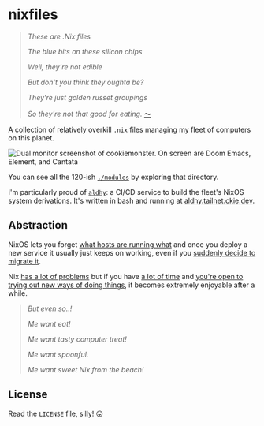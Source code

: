# nixfiles

> *These are .Nix files*
>
> *The blue bits on these silicon chips*
>
> *Well, they're not edible*
>
> *But don't you think they oughta be?*
>
> *They're just golden russet groupings*
>
> *So they're not that good for eating.*
> [〜](https://www.youtube.com/watch?v=nwXIpjQjEy8)

A collection of relatively overkill `.nix` files managing my fleet of computers on this planet.

![Dual monitor screenshot of `cookiemonster`.
On screen are Doom Emacs, Element, and Cantata](screenshot.png)

You can see all the 120-ish [`./modules`](https://github.com/ckiee/nixfiles/tree/master/modules)
by exploring that directory.

I'm particularly proud of
[`aldhy`](https://github.com/ckiee/nixfiles/tree/master/modules/services/aldhy/): 
a CI/CD service to build the fleet's NixOS system derivations.
It's written in bash and running at
[aldhy.tailnet.ckie.dev](https://aldhy.tailnet.ckie.dev).

## Abstraction
NixOS lets you forget
[what hosts are running what](https://github.com/ckiee/nixfiles/blob/0560c489fca45d40aebb2ed9251b34dd6d233b4d/bin/c#L64)
and once you deploy a new service
it usually just keeps on working,
even if you [suddenly decide to migrate it](https://github.com/ckiee/nixfiles/commit/387b08e).

Nix [has a lot of problems](https://xeiaso.net/talks/nixos-pain-2021-11-10)
but if you have [a lot of time](https://github.com/hlissner/dotfiles#frequently-asked-questions)
and [you're open to trying out new ways of doing things](https://illustris.tech/devops/why-you-should-NOT-never-ever-use-nixos/),
it becomes extremely enjoyable after a while.

> *But even so..!*
>
> *Me want eat!*
>
> *Me want tasty computer treat!*
>
> *Me want spoonful.*
>
> *Me want sweet Nix from the beach!*

## License

Read the `LICENSE` file, silly! 😛
